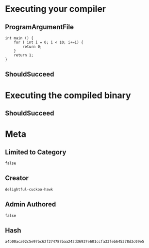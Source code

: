 # Executing your compiler

## ProgramArgumentFile

```
int main () {
    for ( int i = 0; i < 10; i+=1) {
        return 0;
    }
    return 1;
}

```

## ShouldSucceed

# Executing the compiled binary

## ShouldSucceed

# Meta

## Limited to Category

```
false
```

## Creator

```
delightful-cuckoo-hawk
```

## Admin Authored

```
false
```

## Hash

```
a4b00aca02c5e97bc62f274787baa242d36937e601ccfa33feb645378d3c09e5
```
